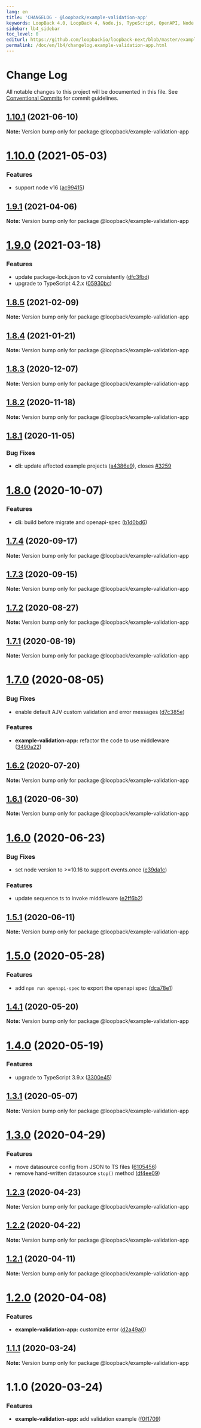 ```yaml
---
lang: en
title: 'CHANGELOG - @loopback/example-validation-app'
keywords: LoopBack 4.0, LoopBack 4, Node.js, TypeScript, OpenAPI, Node.js, TypeScript, OpenAPI, CHANGELOG
sidebar: lb4_sidebar
toc_level: 0
editurl: https://github.com/loopbackio/loopback-next/blob/master/examples/validation-app/CHANGELOG.md
permalink: /doc/en/lb4/changelog.example-validation-app.html
---
```


# Change Log

All notable changes to this project will be documented in this file.
See [Conventional Commits](https://conventionalcommits.org) for commit guidelines.

## [1.10.1](https://github.com/loopbackio/loopback-next/compare/@loopback/example-validation-app@1.10.0...@loopback/example-validation-app@1.10.1) (2021-06-10)

**Note:** Version bump only for package @loopback/example-validation-app





# [1.10.0](https://github.com/loopbackio/loopback-next/compare/@loopback/example-validation-app@1.9.1...@loopback/example-validation-app@1.10.0) (2021-05-03)


### Features

* support node v16 ([ac99415](https://github.com/loopbackio/loopback-next/commit/ac994154543bde22b4482ba98813351656db1b55))





## [1.9.1](https://github.com/loopbackio/loopback-next/compare/@loopback/example-validation-app@1.9.0...@loopback/example-validation-app@1.9.1) (2021-04-06)

**Note:** Version bump only for package @loopback/example-validation-app





# [1.9.0](https://github.com/loopbackio/loopback-next/compare/@loopback/example-validation-app@1.8.5...@loopback/example-validation-app@1.9.0) (2021-03-18)


### Features

* update package-lock.json to v2 consistently ([dfc3fbd](https://github.com/loopbackio/loopback-next/commit/dfc3fbdae0c9ca9f34c64154a471bef22d5ac6b7))
* upgrade to TypeScript 4.2.x ([05930bc](https://github.com/loopbackio/loopback-next/commit/05930bc0cece3909dd66f75ad91eeaa2d365a480))





## [1.8.5](https://github.com/loopbackio/loopback-next/compare/@loopback/example-validation-app@1.8.4...@loopback/example-validation-app@1.8.5) (2021-02-09)

**Note:** Version bump only for package @loopback/example-validation-app





## [1.8.4](https://github.com/loopbackio/loopback-next/compare/@loopback/example-validation-app@1.8.3...@loopback/example-validation-app@1.8.4) (2021-01-21)

**Note:** Version bump only for package @loopback/example-validation-app





## [1.8.3](https://github.com/loopbackio/loopback-next/compare/@loopback/example-validation-app@1.8.2...@loopback/example-validation-app@1.8.3) (2020-12-07)

**Note:** Version bump only for package @loopback/example-validation-app





## [1.8.2](https://github.com/loopbackio/loopback-next/compare/@loopback/example-validation-app@1.8.1...@loopback/example-validation-app@1.8.2) (2020-11-18)

**Note:** Version bump only for package @loopback/example-validation-app





## [1.8.1](https://github.com/loopbackio/loopback-next/compare/@loopback/example-validation-app@1.8.0...@loopback/example-validation-app@1.8.1) (2020-11-05)


### Bug Fixes

* **cli:** update affected example projects ([a4386e9](https://github.com/loopbackio/loopback-next/commit/a4386e921713739417de5d4795950209d2f14e22)), closes [#3259](https://github.com/loopbackio/loopback-next/issues/3259)





# [1.8.0](https://github.com/loopbackio/loopback-next/compare/@loopback/example-validation-app@1.7.4...@loopback/example-validation-app@1.8.0) (2020-10-07)


### Features

* **cli:** build before migrate and openapi-spec ([b1d0bd6](https://github.com/loopbackio/loopback-next/commit/b1d0bd69319f71712d2dd257e3dea734218b3cbb))





## [1.7.4](https://github.com/loopbackio/loopback-next/compare/@loopback/example-validation-app@1.7.3...@loopback/example-validation-app@1.7.4) (2020-09-17)

**Note:** Version bump only for package @loopback/example-validation-app





## [1.7.3](https://github.com/loopbackio/loopback-next/compare/@loopback/example-validation-app@1.7.2...@loopback/example-validation-app@1.7.3) (2020-09-15)

**Note:** Version bump only for package @loopback/example-validation-app





## [1.7.2](https://github.com/loopbackio/loopback-next/compare/@loopback/example-validation-app@1.7.1...@loopback/example-validation-app@1.7.2) (2020-08-27)

**Note:** Version bump only for package @loopback/example-validation-app





## [1.7.1](https://github.com/loopbackio/loopback-next/compare/@loopback/example-validation-app@1.7.0...@loopback/example-validation-app@1.7.1) (2020-08-19)

**Note:** Version bump only for package @loopback/example-validation-app





# [1.7.0](https://github.com/loopbackio/loopback-next/compare/@loopback/example-validation-app@1.6.2...@loopback/example-validation-app@1.7.0) (2020-08-05)


### Bug Fixes

* enable default AJV custom validation and error messages ([d7c385e](https://github.com/loopbackio/loopback-next/commit/d7c385ee24f14e187655a68e2a08cff68c5142a9))


### Features

* **example-validation-app:** refactor the code to use middleware ([3490a22](https://github.com/loopbackio/loopback-next/commit/3490a225ff8caf7a76ef6c744637515ca67b921a))





## [1.6.2](https://github.com/loopbackio/loopback-next/compare/@loopback/example-validation-app@1.6.1...@loopback/example-validation-app@1.6.2) (2020-07-20)

**Note:** Version bump only for package @loopback/example-validation-app





## [1.6.1](https://github.com/loopbackio/loopback-next/compare/@loopback/example-validation-app@1.6.0...@loopback/example-validation-app@1.6.1) (2020-06-30)

**Note:** Version bump only for package @loopback/example-validation-app





# [1.6.0](https://github.com/loopbackio/loopback-next/compare/@loopback/example-validation-app@1.5.1...@loopback/example-validation-app@1.6.0) (2020-06-23)


### Bug Fixes

* set node version to >=10.16 to support events.once ([e39da1c](https://github.com/loopbackio/loopback-next/commit/e39da1ca47728eafaf83c10ce35b09b03b6a4edc))


### Features

* update sequence.ts to invoke middleware ([e2ff6b2](https://github.com/loopbackio/loopback-next/commit/e2ff6b22367e919926d0f41f6d939d988c654c00))





## [1.5.1](https://github.com/loopbackio/loopback-next/compare/@loopback/example-validation-app@1.5.0...@loopback/example-validation-app@1.5.1) (2020-06-11)

**Note:** Version bump only for package @loopback/example-validation-app





# [1.5.0](https://github.com/loopbackio/loopback-next/compare/@loopback/example-validation-app@1.4.1...@loopback/example-validation-app@1.5.0) (2020-05-28)


### Features

* add `npm run openapi-spec` to export the openapi spec ([dca78e1](https://github.com/loopbackio/loopback-next/commit/dca78e1ba3241ed2a0e7067e00cc1afd001f0335))





## [1.4.1](https://github.com/loopbackio/loopback-next/compare/@loopback/example-validation-app@1.4.0...@loopback/example-validation-app@1.4.1) (2020-05-20)

**Note:** Version bump only for package @loopback/example-validation-app





# [1.4.0](https://github.com/loopbackio/loopback-next/compare/@loopback/example-validation-app@1.3.1...@loopback/example-validation-app@1.4.0) (2020-05-19)


### Features

* upgrade to TypeScript 3.9.x ([3300e45](https://github.com/loopbackio/loopback-next/commit/3300e4569ab8410bb1285f7a54d326e9d976476d))





## [1.3.1](https://github.com/loopbackio/loopback-next/compare/@loopback/example-validation-app@1.3.0...@loopback/example-validation-app@1.3.1) (2020-05-07)

**Note:** Version bump only for package @loopback/example-validation-app





# [1.3.0](https://github.com/loopbackio/loopback-next/compare/@loopback/example-validation-app@1.2.3...@loopback/example-validation-app@1.3.0) (2020-04-29)


### Features

* move datasource config from JSON to TS files ([6105456](https://github.com/loopbackio/loopback-next/commit/6105456deb6d7acadc3e46867558311dce2d005c))
* remove hand-written datasource `stop()` method ([df4ee09](https://github.com/loopbackio/loopback-next/commit/df4ee09482fa67522629c381a0de595ce12d9a1b))





## [1.2.3](https://github.com/loopbackio/loopback-next/compare/@loopback/example-validation-app@1.2.2...@loopback/example-validation-app@1.2.3) (2020-04-23)

**Note:** Version bump only for package @loopback/example-validation-app





## [1.2.2](https://github.com/loopbackio/loopback-next/compare/@loopback/example-validation-app@1.2.1...@loopback/example-validation-app@1.2.2) (2020-04-22)

**Note:** Version bump only for package @loopback/example-validation-app





## [1.2.1](https://github.com/loopbackio/loopback-next/compare/@loopback/example-validation-app@1.2.0...@loopback/example-validation-app@1.2.1) (2020-04-11)

**Note:** Version bump only for package @loopback/example-validation-app





# [1.2.0](https://github.com/loopbackio/loopback-next/compare/@loopback/example-validation-app@1.1.1...@loopback/example-validation-app@1.2.0) (2020-04-08)


### Features

* **example-validation-app:** customize error ([d2a49a0](https://github.com/loopbackio/loopback-next/commit/d2a49a0bfcec8f1e90fc3bba620f5439d053f38b))





## [1.1.1](https://github.com/loopbackio/loopback-next/compare/@loopback/example-validation-app@1.1.0...@loopback/example-validation-app@1.1.1) (2020-03-24)

**Note:** Version bump only for package @loopback/example-validation-app





# 1.1.0 (2020-03-24)


### Features

* **example-validation-app:** add validation example ([f0f1709](https://github.com/loopbackio/loopback-next/commit/f0f170961eb3d28cbc0b8d856944048775953f97))

